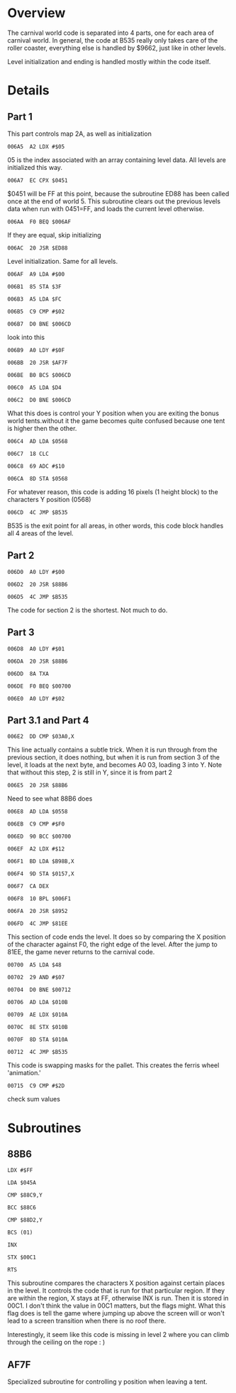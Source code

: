 # Overview #

The carnival world code is separated into 4 parts, one for each area of carnival world. In general, the code at B535 really only takes care of the roller coaster, everything else is handled by $9662, just like in other levels.

Level initialization and ending is handled mostly within the code itself.


# Details #

## Part 1 ##

This part controls map 2A, as well as initialization
```
006A5  A2 LDX #$05
```
05 is the index associated with an array containing level data. All levels are initialized this way.
```
006A7  EC CPX $0451
```
$0451 will be FF at this point, because the subroutine ED88 has been called once at the end of world 5. This subroutine clears out the previous levels data when run with 0451=FF, and loads the current level otherwise.
```
006AA  F0 BEQ $006AF
```
If they are equal, skip initializing
```
006AC  20 JSR $ED88
```
Level initialization. Same for all levels.
```
006AF  A9 LDA #$00

006B1  85 STA $3F

006B3  A5 LDA $FC

006B5  C9 CMP #$02

006B7  D0 BNE $006CD
```
look into this
```
006B9  A0 LDY #$0F

006BB  20 JSR $AF7F

006BE  B0 BCS $006CD

006C0  A5 LDA $D4

006C2  D0 BNE $006CD
```
What this does is control your Y position when you are exiting the bonus world tents.without it the game becomes quite confused because one tent is higher then the other.

```
006C4  AD LDA $0568

006C7  18 CLC

006C8  69 ADC #$10

006CA  8D STA $0568
```
For whatever reason, this code is adding 16 pixels (1 height block) to the characters Y position (0568)
```
006CD  4C JMP $B535
```
B535 is the exit point for all areas, in other words, this code block handles all 4 areas of the level.


## Part 2 ##
```
006D0  A0 LDY #$00

006D2  20 JSR $88B6

006D5  4C JMP $B535
```
The code for section 2 is the shortest. Not much to do.

## Part 3 ##

```
006D8  A0 LDY #$01

006DA  20 JSR $88B6

006DD  8A TXA

006DE  F0 BEQ $00700

006E0  A0 LDY #$02
```
## Part 3.1 and Part 4 ##
```
006E2  DD CMP $03A0,X
```
This line actually contains a subtle trick. When it is run through from the previous section, it does nothing, but when it is run from section 3 of the level, it loads at the next byte, and becomes A0 03, loading 3 into Y. Note that without this step, 2 is still in Y, since it is from part 2
```
006E5  20 JSR $88B6
```
Need to see what 88B6 does
```
006E8  AD LDA $0558

006EB  C9 CMP #$F0

006ED  90 BCC $00700

006EF  A2 LDX #$12

006F1  BD LDA $B98B,X

006F4  9D STA $0157,X

006F7  CA DEX

006F8  10 BPL $006F1

006FA  20 JSR $8952

006FD  4C JMP $81EE
```
This section of code ends the level. It does so by comparing the X position of the character against F0, the right edge of the level. After the jump to 81EE, the game never returns to the carnival code.

```
00700  A5 LDA $48

00702  29 AND #$07

00704  D0 BNE $00712

00706  AD LDA $010B

00709  AE LDX $010A

0070C  8E STX $010B

0070F  8D STA $010A

00712  4C JMP $B535
```
This code is swapping masks for the pallet. This creates the ferris wheel 'animation.'
```
00715  C9 CMP #$2D
```
check sum values

# Subroutines #

## 88B6 ##
```
LDX #$FF

LDA $045A

CMP $88C9,Y

BCC $88C6

CMP $88D2,Y

BCS (01)

INX

STX $00C1

RTS
```

This subroutine compares the characters X position against certain places in the level. It controls the code that is run for that particular region. If they are within the region, X stays at FF, otherwise INX is run. Then it is stored in 00C1. I don't think the value in 00C1 matters, but the flags might. What this flag does is tell the game where jumping up above the screen will or won't lead to a screen transition when there is no roof there.

Interestingly, it seem like this code is missing in level 2 where you can climb through the ceiling on the rope : )

## AF7F ##

Specialized subroutine for controlling y position when leaving a tent.